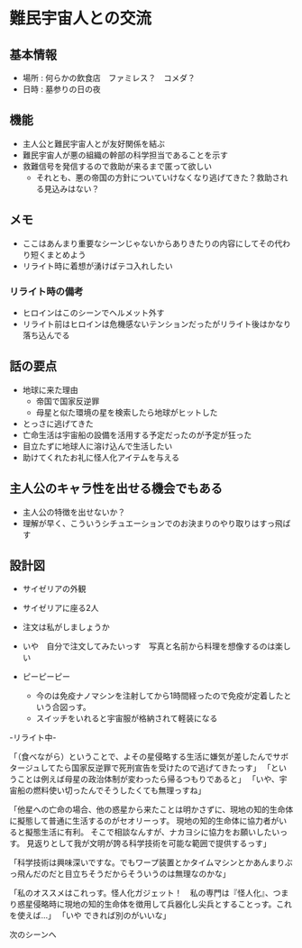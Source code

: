 # 難民宇宙人との交流
## 基本情報
* 場所 : 何らかの飲食店　ファミレス？　コメダ？
* 日時 : 墓参りの日の夜

## 機能
* 主人公と難民宇宙人とが友好関係を結ぶ
* 難民宇宙人が悪の組織の幹部の科学担当であることを示す
* 救難信号を発信するので救助が来るまで匿って欲しい
  * それとも、悪の帝国の方針についていけなくなり逃げてきた？救助される見込みはない？

## メモ
* ここはあんまり重要なシーンじゃないからありきたりの内容にしてその代わり短くまとめよう
* リライト時に着想が湧けばテコ入れしたい

### リライト時の備考
* ヒロインはこのシーンでヘルメット外す
* リライト前はヒロインは危機感ないテンションだったがリライト後はかなり落ち込んでる

## 話の要点
* 地球に来た理由
  * 帝国で国家反逆罪
  * 母星と似た環境の星を検索したら地球がヒットした
* とっさに逃げてきた
* 亡命生活は宇宙船の設備を活用する予定だったのが予定が狂った
* 目立たずに地球人に溶け込んで生活したい
* 助けてくれたお礼に怪人化アイテムを与える

## 主人公のキャラ性を出せる機会でもある
* 主人公の特徴を出せないか？
* 理解が早く、こういうシチュエーションでのお決まりのやり取りはすっ飛ばす

## 設計図
* サイゼリアの外観
* サイゼリアに座る2人

* 注文は私がしましょうか
* いや　自分で注文してみたいっす　写真と名前から料理を想像するのは楽しい

* ピーピーピー
  * 今のは免疫ナノマシンを注射してから1時間経ったので免疫が定着したという合図っす。
  * スイッチをいれると宇宙服が格納されて軽装になる

-リライト中-

「（食べながら）ということで、よその星侵略する生活に嫌気が差したんでサボタージュしてたら国家反逆罪で死刑宣告を受けたので逃げてきたっす」
「ということは例えば母星の政治体制が変わったら帰るつもりであると」
「いや、宇宙船の燃料使い切ったんでそうしたくても無理っすね」

「他星への亡命の場合、他の惑星から来たことは明かさずに、現地の知的生命体に擬態して普通に生活するのがセオリーっす。
現地の知的生命体に協力者がいると擬態生活に有利。
そこで相談なんすが、ナカヨシに協力をお願いしたいっす。
見返りとして我が文明が誇る科学技術を可能な範囲で提供するっす」

「科学技術は興味深いですな。でもワープ装置とかタイムマシンとかあんまりぶっ飛んだのだと目立ちそうだからそういうのは無理なのかな」

「私のオススメはこれっす。怪人化ガジェット！　私の専門は『怪人化』、つまり惑星侵略時に現地の知的生命体を徴用して兵器化し尖兵とすることっす。これを使えば…」
「いや
できれば別のがいいな」

次のシーンへ
